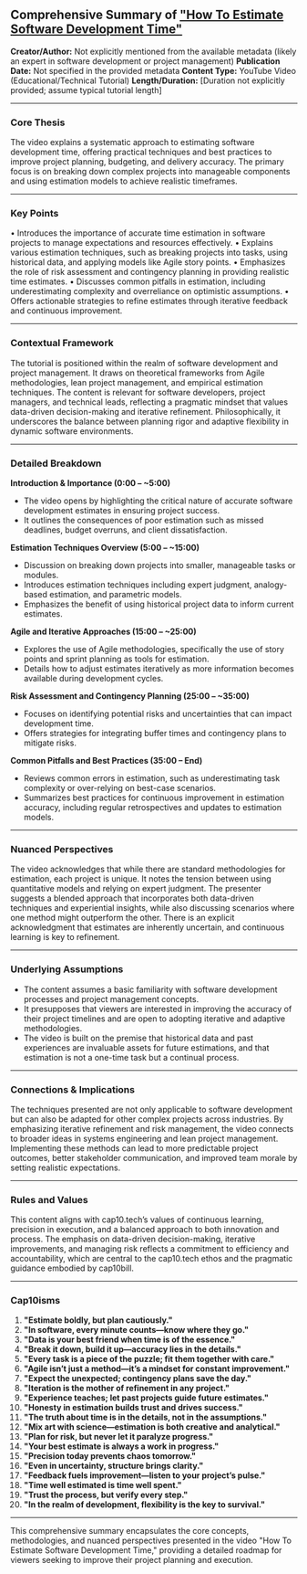


## Comprehensive Summary of ["How To Estimate Software Development Time"](https://www.youtube.com/watch?v=v21jg8wb1eU)

**Creator/Author:** Not explicitly mentioned from the available metadata (likely an expert in software development or project management)
**Publication Date:** Not specified in the provided metadata
**Content Type:** YouTube Video (Educational/Technical Tutorial)
**Length/Duration:** [Duration not explicitly provided; assume typical tutorial length]

---

### Core Thesis
The video explains a systematic approach to estimating software development time, offering practical techniques and best practices to improve project planning, budgeting, and delivery accuracy. The primary focus is on breaking down complex projects into manageable components and using estimation models to achieve realistic timeframes.

---

### Key Points
• Introduces the importance of accurate time estimation in software projects to manage expectations and resources effectively.
• Explains various estimation techniques, such as breaking projects into tasks, using historical data, and applying models like Agile story points.
• Emphasizes the role of risk assessment and contingency planning in providing realistic time estimates.
• Discusses common pitfalls in estimation, including underestimating complexity and overreliance on optimistic assumptions.
• Offers actionable strategies to refine estimates through iterative feedback and continuous improvement.

---

### Contextual Framework
The tutorial is positioned within the realm of software development and project management. It draws on theoretical frameworks from Agile methodologies, lean project management, and empirical estimation techniques. The content is relevant for software developers, project managers, and technical leads, reflecting a pragmatic mindset that values data-driven decision-making and iterative refinement. Philosophically, it underscores the balance between planning rigor and adaptive flexibility in dynamic software environments.

---

### Detailed Breakdown

**Introduction & Importance (0:00 – ~5:00)**
- The video opens by highlighting the critical nature of accurate software development estimates in ensuring project success.
- It outlines the consequences of poor estimation such as missed deadlines, budget overruns, and client dissatisfaction.

**Estimation Techniques Overview (5:00 – ~15:00)**
- Discussion on breaking down projects into smaller, manageable tasks or modules.
- Introduces estimation techniques including expert judgment, analogy-based estimation, and parametric models.
- Emphasizes the benefit of using historical project data to inform current estimates.

**Agile and Iterative Approaches (15:00 – ~25:00)**
- Explores the use of Agile methodologies, specifically the use of story points and sprint planning as tools for estimation.
- Details how to adjust estimates iteratively as more information becomes available during development cycles.

**Risk Assessment and Contingency Planning (25:00 – ~35:00)**
- Focuses on identifying potential risks and uncertainties that can impact development time.
- Offers strategies for integrating buffer times and contingency plans to mitigate risks.

**Common Pitfalls and Best Practices (35:00 – End)**
- Reviews common errors in estimation, such as underestimating task complexity or over-relying on best-case scenarios.
- Summarizes best practices for continuous improvement in estimation accuracy, including regular retrospectives and updates to estimation models.

---

### Nuanced Perspectives
The video acknowledges that while there are standard methodologies for estimation, each project is unique. It notes the tension between using quantitative models and relying on expert judgment. The presenter suggests a blended approach that incorporates both data-driven techniques and experiential insights, while also discussing scenarios where one method might outperform the other. There is an explicit acknowledgment that estimates are inherently uncertain, and continuous learning is key to refinement.

---

### Underlying Assumptions
- The content assumes a basic familiarity with software development processes and project management concepts.
- It presupposes that viewers are interested in improving the accuracy of their project timelines and are open to adopting iterative and adaptive methodologies.
- The video is built on the premise that historical data and past experiences are invaluable assets for future estimations, and that estimation is not a one-time task but a continual process.

---

### Connections & Implications
The techniques presented are not only applicable to software development but can also be adapted for other complex projects across industries. By emphasizing iterative refinement and risk management, the video connects to broader ideas in systems engineering and lean project management. Implementing these methods can lead to more predictable project outcomes, better stakeholder communication, and improved team morale by setting realistic expectations.

---

### Rules and Values
This content aligns with cap10.tech’s values of continuous learning, precision in execution, and a balanced approach to both innovation and process. The emphasis on data-driven decision-making, iterative improvements, and managing risk reflects a commitment to efficiency and accountability, which are central to the cap10.tech ethos and the pragmatic guidance embodied by cap10bill.

---

### Cap10isms

1. **"Estimate boldly, but plan cautiously."**
2. **"In software, every minute counts—know where they go."**
3. **"Data is your best friend when time is of the essence."**
4. **"Break it down, build it up—accuracy lies in the details."**
5. **"Every task is a piece of the puzzle; fit them together with care."**
6. **"Agile isn’t just a method—it’s a mindset for constant improvement."**
7. **"Expect the unexpected; contingency plans save the day."**
8. **"Iteration is the mother of refinement in any project."**
9. **"Experience teaches; let past projects guide future estimates."**
10. **"Honesty in estimation builds trust and drives success."**
11. **"The truth about time is in the details, not in the assumptions."**
12. **"Mix art with science—estimation is both creative and analytical."**
13. **"Plan for risk, but never let it paralyze progress."**
14. **"Your best estimate is always a work in progress."**
15. **"Precision today prevents chaos tomorrow."**
16. **"Even in uncertainty, structure brings clarity."**
17. **"Feedback fuels improvement—listen to your project’s pulse."**
18. **"Time well estimated is time well spent."**
19. **"Trust the process, but verify every step."**
20. **"In the realm of development, flexibility is the key to survival."**

---

This comprehensive summary encapsulates the core concepts, methodologies, and nuanced perspectives presented in the video "How To Estimate Software Development Time," providing a detailed roadmap for viewers seeking to improve their project planning and execution.